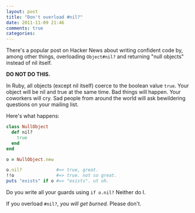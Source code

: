 ```yaml
---
layout: post
title: "Don't overload #nil?"
date: 2011-11-09 21:46
comments: true
categories: 
---
```


There's a popular post on Hacker News about writing confident code by, among
other things, overloading `Object#nil?` and returning "null objects" instead of
nil itself.

__DO NOT DO THIS.__

In Ruby, all objects (except nil itself) coerce to the boolean value `true`.
Your object will be nil and true at the same time. Bad things will happen. Your
coworkers will cry. Sad people from around the world will ask bewildering
questions on your mailing list.

Here's what happens:

```ruby
class NullObject
  def nil?
    true
  end
end

o = NullObject.new

o.nil?             #=> true, great.
!!o                #=> true. not so great.
puts "exists" if o #=> "exists". ut oh.
```

Do you write all your guards using `if o.nil?`  Neither do I.

If you overload `#nil?`, _you will get burned._ Please don't.
